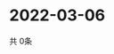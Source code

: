 # 2022-03-06
  共 0条

  <!-- BEGIN -->
  <!-- 最后更新时间Sun Mar 06 2022 14:03:20 GMT+0000 (Coordinated Universal Time) -->
  
  <!-- END -->
  
  